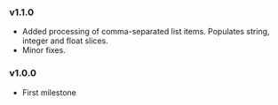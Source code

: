 ### v1.1.0
* Added processing of comma-separated list items. Populates string, integer and float slices.
* Minor fixes.

### v1.0.0
* First milestone

